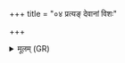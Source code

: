+++
title = "०४ प्रत्यङ् देवानां विशः"

+++
<details><summary>मूलम् (GR)</summary>

प्रत्यङ् देवानां विशः  
प्रत्यङ्ङ् उद् एषि मानुषीः ।  
प्रत्यङ् विश्वं स्वर् दृशे ॥
</details>